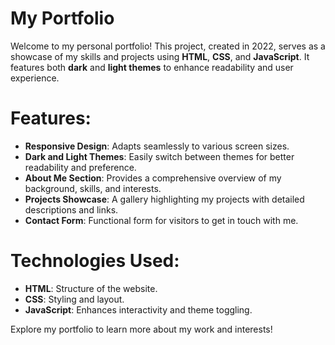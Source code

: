 # My Portfolio

Welcome to my personal portfolio! This project, created in 2022, serves as a showcase of my skills and projects using **HTML**, **CSS**, and **JavaScript**. It features both **dark** and **light themes** to enhance readability and user experience.

# Features:
- **Responsive Design**: Adapts seamlessly to various screen sizes.
- **Dark and Light Themes**: Easily switch between themes for better readability and preference.
- **About Me Section**: Provides a comprehensive overview of my background, skills, and interests.
- **Projects Showcase**: A gallery highlighting my projects with detailed descriptions and links.
- **Contact Form**: Functional form for visitors to get in touch with me.

# Technologies Used:
- **HTML**: Structure of the website.
- **CSS**: Styling and layout.
- **JavaScript**: Enhances interactivity and theme toggling.

Explore my portfolio to learn more about my work and interests!
